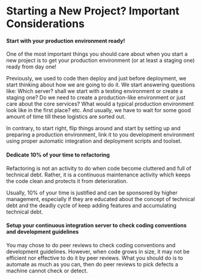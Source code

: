 # Starting a New Project? Important Considerations

#### Start with your production environment ready!

One of the most important things you should care about when you start a new project is to get your production environment (or at least a staging one) ready from day one!

Previously, we used to code then deploy and just before deployment, we start thinking about how we are going to do it. We start answering questions like: Which server? shall we start with a testing environment or create a staging one? Do we need to create a production-like environment or just care about the core services? What would a typical production environment look like in the first place? etc. And usually, we have to wait for some good amount of time till these logistics are sorted out.

In contrary, to start right, flip things around and start by setting up and preparing a production environment, link it to you development environment using proper automatic integration and deployment scripts and toolset.

#### Dedicate 10% of your time to refactoring

Refactoring is not an activity to do when code become cluttered and full of technical debt. Rather, it is a continuous maintenance activity which keeps the code clean and protects it from deterioration.

Usually, 10% of your time is justified and can be sponsored by higher management, especially if they are educated about the concept of technical debt and the deadly cycle of keep adding features and accumulating technical debt.

#### Setup your continuous integration server to check coding conventions and development guidelines

You may chose to do peer reviews to check coding conventions and development guidelines. However, when code grows in size, it may not be efficient nor effective to do it by peer reviews. What you should do is to automate as much as you can, then do peer reviews to pick defects a machine cannot check or detect.
